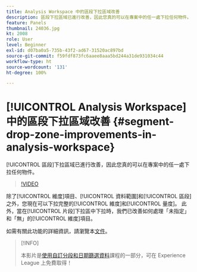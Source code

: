 ```yaml
---
title: Analysis Workspace 中的區段下拉區域改善
description: 區段下拉區域已進行改善，因此您真的可以在專案中的任一處下拉任何物件。
feature: Panels
thumbnail: 24036.jpg
kt: 2008
role: User
level: Beginner
exl-id: d07ba0a5-735b-43f2-ad67-31520ac897bd
source-git-commit: f59fdf873fc6aaee8aaa5bd244a31de931034c44
workflow-type: ht
source-wordcount: '131'
ht-degree: 100%

---
```


# [!UICONTROL Analysis Workspace] 中的區段下拉區域改善 {#segment-drop-zone-improvements-in-analysis-workspace}

[!UICONTROL 區段]下拉區域已進行改善，因此您真的可以在專案中的任一處下拉任何物件。

>[!VIDEO](https://video.tv.adobe.com/v/24036/?quality=12)

除了[!UICONTROL 維度]項目、[!UICONTROL 資料範圍]和[!UICONTROL 區段]之外，您現在可以下拉完整的[!UICONTROL 維度]和[!UICONTROL 量度]。 此外，當在[!UICONTROL 片段]下拉區中下拉時，我們已改善如何處理「未指定」和「無」的[!UICONTROL 維度]項目。

如需有關此功能的詳細資訊，請瀏覽本[文件](https://experienceleague.adobe.com/docs/analytics/analyze/analysis-workspace/components/t-freeform-project-segment.html?lang=zh-Hant)。

>[!INFO]
>
> 本影片是[使用自訂分段和日期篩選資料](https://experienceleague.adobe.com/?recommended=Analytics-U-1-2021.1.filterdata)課程的一部分，可在 Experience League 上免費取得！
